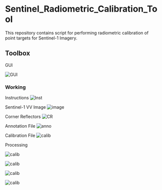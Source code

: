 # Sentinel_Radiometric_Calibration_Tool
This repository contains script for performing radiometric calibration of point targets for Sentinel-1 Imagery.

## Toolbox
GUI

![GUI](https://github.com/shubhamsharma1609/Sentinel_Radiometric_Calibration_Tool/blob/main/images/11.PNG)


### Working
Instructions
![Inst](https://github.com/shubhamsharma1609/Sentinel_Radiometric_Calibration_Tool/blob/main/images/12.PNG)

Sentinel-1 VV Image
![image](https://github.com/shubhamsharma1609/Sentinel_Radiometric_Calibration_Tool/blob/main/images/13.PNG)

Corner Reflectors
![CR](https://github.com/shubhamsharma1609/Sentinel_Radiometric_Calibration_Tool/blob/main/images/14.PNG)

Annotation File
![anno](https://github.com/shubhamsharma1609/Sentinel_Radiometric_Calibration_Tool/blob/main/images/15.PNG)

Calibration File
![calib](https://github.com/shubhamsharma1609/Sentinel_Radiometric_Calibration_Tool/blob/main/images/16.PNG)

Processing

![calib](https://github.com/shubhamsharma1609/Sentinel_Radiometric_Calibration_Tool/blob/main/images/17.PNG)

![calib](https://github.com/shubhamsharma1609/Sentinel_Radiometric_Calibration_Tool/blob/main/images/18.PNG)

![calib](https://github.com/shubhamsharma1609/Sentinel_Radiometric_Calibration_Tool/blob/main/images/19.PNG)

![calib](https://github.com/shubhamsharma1609/Sentinel_Radiometric_Calibration_Tool/blob/main/images/20.PNG)






